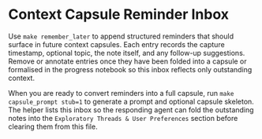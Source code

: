 # Context Capsule Reminder Inbox

Use `make remember_later` to append structured reminders that should surface in
future context capsules. Each entry records the capture timestamp, optional
topic, the note itself, and any follow-up suggestions. Remove or annotate
entries once they have been folded into a capsule or formalised in the progress
notebook so this inbox reflects only outstanding context.

When you are ready to convert reminders into a full capsule, run
`make capsule_prompt stub=1` to generate a prompt and optional capsule skeleton.
The helper lists this inbox so the responding agent can fold the outstanding
notes into the `Exploratory Threads & User Preferences` section before clearing
them from this file.
